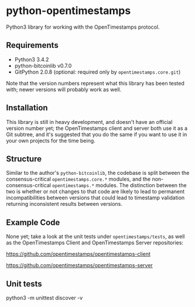 # python-opentimestamps

Python3 library for working with the OpenTimestamps protocol.



## Requirements

* Python3 3.4.2
* python-bitcoinlib v0.7.0
* GitPython 2.0.8 (optional: required only by `opentimestamps.core.git`)

Note that the version numbers represent what this library has been tested with;
newer versions will probably work as well.


## Installation

This library is still in heavy development, and doesn't have an official
version number yet; the OpenTimestamps client and server both use it as a Git
subtree, and it's suggested that you do the same if you want to use it in your
own projects for the time being.


## Structure

Similar to the author's `python-bitcoinlib`, the codebase is split between the
consensus-critical `opentimestamps.core.*` modules, and the
non-consensus-critical `opentimestamps.*` modules. The distinction between the
two is whether or not changes to that code are likely to lead to permanent
incompatibilities between versions that could lead to timestamp validation
returning inconsistent results between versions.


## Example Code

None yet; take a look at the unit tests under `opentimestamps/tests`, as well
as the OpenTimestamps Client and OpenTimestamps Server repositories:

https://github.com/opentimestamps/opentimestamps-client

https://github.com/opentimestamps/opentimestamps-server


## Unit tests

python3 -m unittest discover -v

